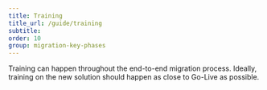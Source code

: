 ```yaml
---
title: Training
title_url: /guide/training
subtitle:
order: 10
group: migration-key-phases
---
```


Training can happen throughout the end-to-end migration process. Ideally, training on the new solution should happen as close to Go-Live as possible.

<!-- [UPLIFT] removed italics -->

<!-- [UPLIFT] replaced 'core' with 'foundation' -->


